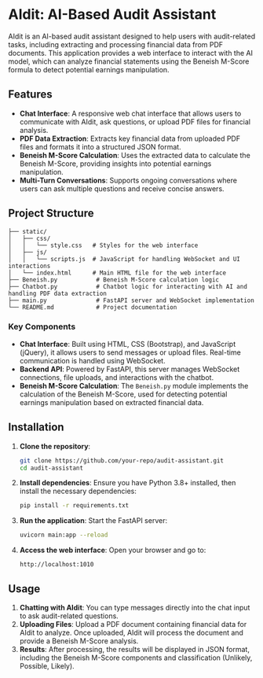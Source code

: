 
# AIdit: AI-Based Audit Assistant

AIdit is an AI-based audit assistant designed to help users with audit-related tasks, including extracting and processing financial data from PDF documents. This application provides a web interface to interact with the AI model, which can analyze financial statements using the Beneish M-Score formula to detect potential earnings manipulation.

## Features

- **Chat Interface**: A responsive web chat interface that allows users to communicate with AIdit, ask questions, or upload PDF files for financial analysis.
- **PDF Data Extraction**: Extracts key financial data from uploaded PDF files and formats it into a structured JSON format.
- **Beneish M-Score Calculation**: Uses the extracted data to calculate the Beneish M-Score, providing insights into potential earnings manipulation.
- **Multi-Turn Conversations**: Supports ongoing conversations where users can ask multiple questions and receive concise answers.

## Project Structure

```
├── static/
│   ├── css/
│   │   └── style.css   # Styles for the web interface
│   ├── js/
│   │   └── scripts.js  # JavaScript for handling WebSocket and UI interactions
│   └── index.html      # Main HTML file for the web interface
├── Beneish.py           # Beneish M-Score calculation logic
├── Chatbot.py           # Chatbot logic for interacting with AI and handling PDF data extraction
├── main.py              # FastAPI server and WebSocket implementation
└── README.md            # Project documentation
```

### Key Components

- **Chat Interface**: Built using HTML, CSS (Bootstrap), and JavaScript (jQuery), it allows users to send messages or upload files. Real-time communication is handled using WebSocket.
- **Backend API**: Powered by FastAPI, this server manages WebSocket connections, file uploads, and interactions with the chatbot.
- **Beneish M-Score Calculation**: The `Beneish.py` module implements the calculation of the Beneish M-Score, used for detecting potential earnings manipulation based on extracted financial data.

## Installation

1. **Clone the repository**:
   ```bash
   git clone https://github.com/your-repo/audit-assistant.git
   cd audit-assistant
   ```

2. **Install dependencies**:
   Ensure you have Python 3.8+ installed, then install the necessary dependencies:
   ```bash
   pip install -r requirements.txt
   ```

3. **Run the application**:
   Start the FastAPI server:
   ```bash
   uvicorn main:app --reload
   ```

4. **Access the web interface**:
   Open your browser and go to:
   ```
   http://localhost:1010
   ```

## Usage

1. **Chatting with AIdit**: You can type messages directly into the chat input to ask audit-related questions.
2. **Uploading Files**: Upload a PDF document containing financial data for AIdit to analyze. Once uploaded, AIdit will process the document and provide a Beneish M-Score analysis.
3. **Results**: After processing, the results will be displayed in JSON format, including the Beneish M-Score components and classification (Unlikely, Possible, Likely).

